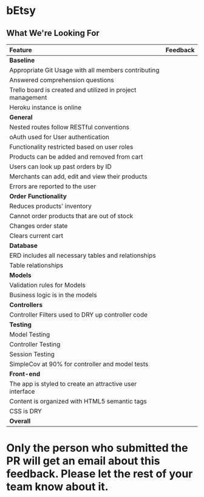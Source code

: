 # bEtsy
## What We're Looking For

Feature | Feedback
:------------- | :-------------
**Baseline** | 
Appropriate Git Usage with all members contributing |
Answered comprehension questions |
Trello board is created and utilized in project management |
Heroku instance is online |
**General** |
Nested routes follow RESTful conventions |
oAuth used for User authentication |
Functionality restricted based on user roles |
Products can be added and removed from cart |
Users can look up past orders by ID |
Merchants can add, edit and view their products |
Errors are reported to the user |
**Order Functionality** |
Reduces products' inventory |
Cannot order products that are out of stock |
Changes order state |
Clears current cart |
**Database** |
ERD includes all necessary tables and relationships |
Table relationships |
**Models** |
Validation rules for Models |
Business logic is in the models |
**Controllers** |
Controller Filters used to DRY up controller code |
**Testing** |
Model Testing |
Controller Testing |
Session Testing |
SimpleCov at 90% for controller and model tests |
**Front-end** |
The app is styled to create an attractive user interface |
Content is organized with HTML5 semantic tags |
CSS is DRY |
**Overall** |

<!-- 
Things to Check:

1.  Test Coverage for Models
2.  Test Coverage for Controllers
3.  Merchant Dashboard & checkout routes, no extra route params
4.  Cannot access the dashboard of another merchant
5.  Merchants can change status of an order item
6.  Cannot access the cart of another user
7.  Can purchase items from the store
8.  Cannot purchase more than the supply of a product
9.  As a merchant can add products
10.  Guest users can't add products
11.  Cannot review your own product (while logged in)
-->


# Only the person who submitted the PR will get an email about this feedback. Please let the rest of your team know about it.
